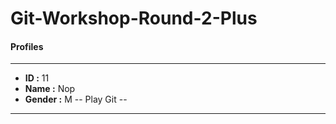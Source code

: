 # Git-Workshop-Round-2-Plus

#### Profiles

---

- **ID :** 11
- **Name :** Nop
- **Gender :** M
-- Play Git --
---

